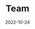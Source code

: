---
title: Team
date: 2022-10-24

type: landing

sections:
  - block: people
    content:
      title: Who we are
      # Choose which groups/teams of users to display.
      #   Edit `user_groups` in each user's profile to add them to one or more of these groups.
      user_groups:
          - Principal Investigator
          - Postdoctoral Researchers
          - PhD Students
          - Staff
      #sort_by: Params.role
      #sort_ascending: true
    design:
      show_interests: false
      show_role: true
      show_social: true
---